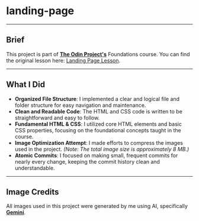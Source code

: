 # landing-page

---

## Brief

This project is part of **[The Odin Project's](https://www.theodinproject.com)** Foundations course.
You can find the original lesson here: [Landing Page Lesson](https://www.theodinproject.com/lessons/foundations-landing-page).

---

## What I Did

- **Organized File Structure**: I implemented a clear and logical file and folder structure for easy navigation and maintenance.
- **Clean and Readable Code**: The HTML and CSS code is written to be straightforward and easy to follow.
- **Fundamental HTML & CSS**: I utilized core HTML elements and basic CSS properties, focusing on the foundational concepts taught in the course.
- **Image Optimization Attempt**: I made efforts to compress the images used in the project. *(Note: The total image size is approximately 8 MB.)*
- **Atomic Commits**: I focused on making small, frequent commits for nearly every change, keeping the commit history clean and understandable.

---

## Image Credits

All images used in this project were generated by me using AI, specifically **[Gemini](https://gemini.google.com/)**.
